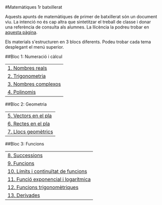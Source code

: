 #Matemàtiques 1r batxillerat

Aquests apunts de matemàtiques de primer de batxillerat són un document viu. La intenció no és cap altra que sintetitzar el treball de classe i donar una referència de consulta als alumnes. La llicència la podreu trobar en [aquesta pàgina](sobre.md).

Els materials s'estructuren en 3 blocs diferents. Podeu trobar cada tema desplegant el menú superior.


##Bloc 1: Numeració i càlcul

|  |
| ----------------- |
| [1. Nombres reals](temes/nombresreals.md) |
| [2. Trigonometria](temes/trigonometria.md)  |
| [3. Nombres complexos](temes/complexos.md)  |
| [4. Polinomis](temes/polinomis.md)  |

##Bloc 2: Geometria

|  |
| ----------------- |
| [5. Vectors en el pla](temes/vectors.md)  |
| [6. Rectes en el pla](temes/rectes.md)  |
| [7. Llocs geomètrics](temes/llocsgeometrics.md)  |


##Bloc 3: Funcions

|  |
| ----------------- |
| [8. Successions](temes/successions.md)  |
| [9. Funcions](temes/funcions.md)  |
| [10. Límits i continuïtat de funcions](temes/limits.md)  |
| [11. Funció exponencial i logarítmica](temes/funcioexponencial.md)  |
| [12. Funcions trigonomètriques](temes/funcionstrigonometriques.md)  |
| [13. Derivades](temes/derivades.md)  |
